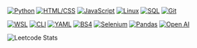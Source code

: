 [![**Python**](https://img.shields.io/badge/-Python-3776AB?style=flat-square&logo=python&logoColor=white&labelColor=3776AB&logoWidth=40&labelFontSize=16)](https://www.python.org/)
[![**HTML/CSS**](https://img.shields.io/badge/-HTML%2FCSS-E34F26?style=flat-square&logo=html5&logoColor=white&labelColor=E34F26&logoWidth=40&labelFontSize=16)](https://developer.mozilla.org/en-US/docs/Web/Guide/HTML/HTML5)
[![**JavaScript**](https://img.shields.io/badge/-JavaScript-F7DF1E?style=flat-square&logo=javascript&logoColor=black&labelColor=F7DF1E&logoWidth=40&labelFontSize=16)](https://developer.mozilla.org/en-US/docs/Web/JavaScript)
[![**Linux**](https://img.shields.io/badge/-Linux-FCC624?style=flat-square&logo=linux&logoColor=black&labelColor=FCC624&logoWidth=40&labelFontSize=16)](https://www.linux.org/)
[![**SQL**](https://img.shields.io/badge/-SQL-4479A1?style=flat-square&logo=sql&logoColor=white&labelColor=4479A1&logoWidth=40&labelFontSize=16)](https://www.w3schools.com/sql/)
[![**Git**](https://img.shields.io/badge/-Git-F05032?style=flat-square&logo=git&logoColor=white&labelColor=F05032&logoWidth=40&labelFontSize=16)](https://git-scm.com/)

[![**WSL**](https://img.shields.io/badge/-WSL-0078D6?style=flat-square&logo=windows&logoColor=white&labelColor=0078D6&logoWidth=40&labelFontSize=16)](https://docs.microsoft.com/en-us/windows/wsl/)
[![**CLI**](https://img.shields.io/badge/-CLI-4EAA25?style=flat-square&logo=windows-terminal&logoColor=white&labelColor=4EAA25&logoWidth=40&labelFontSize=16)](https://en.wikipedia.org/wiki/Command-line_interface)
[![**YAML**](https://img.shields.io/badge/-YAML-000000?style=flat-square&logo=yaml&logoColor=white&labelColor=000000&logoWidth=40&labelFontSize=16)](https://yaml.org/)
[![**BS4**](https://img.shields.io/badge/-BS4-00A98F?style=flat-square&logo=beautiful-soup&logoColor=white&labelColor=00A98F&logoWidth=40&labelFontSize=16)](https://www.crummy.com/software/BeautifulSoup/bs4/doc/)
[![**Selenium**](https://img.shields.io/badge/-Selenium-43B02A?style=flat-square&logo=selenium&logoColor=white&labelColor=43B02A&logoWidth=40&labelFontSize=16)](https://www.selenium.dev/)
[![**Pandas**](https://img.shields.io/badge/-Pandas-150458?style=flat-square&logo=pandas&logoColor=white&labelColor=150458&logoWidth=40&labelFontSize=16)](https://pandas.pydata.org/)
[![**Open AI**](https://img.shields.io/badge/-Open%20AI-FF6600?style=flat-square&logo=openai&logoColor=white&labelColor=FF6600&logoWidth=40&labelFontSize=16)](https://openai.com/)


![Leetcode Stats](https://leetcard.jacoblin.cool/AndrewDupere?theme=dark)

